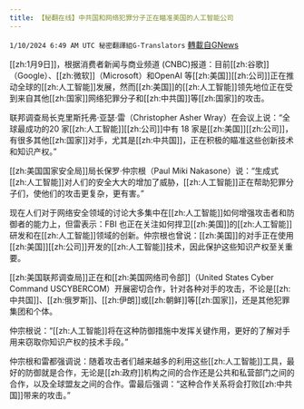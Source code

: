 ```yaml
---
title: 【秘翻在线】中共国和网络犯罪分子正在瞄准美国的人工智能公司
---
```

`1/10/2024 6:49 AM UTC 秘密翻譯組G-Translators` [轉載自GNews](https://gnews.org/articles/2203665)

[[zh:1月9日]]，根据消费者新闻与商业频道 (CNBC)报道：目前[[zh:谷歌]]（Google）、[[zh:微软]]（Microsoft）和OpenAI 等[[zh:美国]][[zh:公司]]正在推动全球的[[zh:人工智能]]发展，然而[[zh:美国]]的[[zh:人工智能]]领先地位正在受到来自其他[[zh:国家]]网络犯罪分子和[[zh:中共国]]等[[zh:国家]]的攻击。

联邦调查局长克里斯托弗·亚瑟·雷（Christopher Asher Wray）在会议上说：“全球最成功的20 家[[zh:人工智能]][[zh:公司]]中有 18 家是[[zh:美国]][[zh:公司]]，有很多其他[[zh:国家]]对手，尤其是[[zh:中共国]]，正在积极的瞄准这些创新技术和知识产权。”

[[zh:美国国家安全局]]局长保罗·仲宗根（Paul Miki Nakasone）说：“生成式[[zh:人工智能]]对人们的安全大大的增加了威胁，[[zh:人工智能]]正在帮助犯罪分子们，使他们的攻击更复杂，更有害。”

现在人们对于网络安全领域的讨论大多集中在[[zh:人工智能]]如何增强攻击者和防御者的能力上，但雷表示：FBI 也正在关注如何捍卫[[zh:美国]]的[[zh:人工智能]]研发和在[[zh:人工智能]]领域的创新。仲宗根也曾说：[[zh:美国]]的对手正在使用[[zh:美国]][[zh:公司]]开发的[[zh:人工智能]]技术，因此保护这些知识产权至关重要。

[[zh:美国联邦调查局]]正在和[[zh:美国网络司令部]]（United States Cyber Command USCYBERCOM）开展密切合作，针对各种对手的攻击，不论是[[zh:中共国]]、[[zh:俄罗斯]]、[[zh:伊朗]]或[[zh:朝鲜]]等[[zh:国家]]，还是其他犯罪集团和个体。

仲宗根说：“[[zh:人工智能]]将在这种防御措施中发挥关键作用，更好的了解对手用来窃取你知识产权的技术手段。”

仲宗根和雷都强调说：随着攻击者们越来越多的利用这些[[zh:人工智能]]工具，最好的防御就是合作，无论是[[zh:政府]]机构之间的合作还是公共和私营部门之间的合作，以及全球盟友之间的合作。雷最后强调：“这种合作关系将会打败[[zh:中共国]]带来的攻击。”
